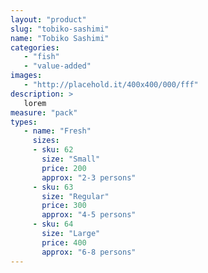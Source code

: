 ```yaml
---
layout: "product"
slug: "tobiko-sashimi"
name: "Tobiko Sashimi"
categories:
   - "fish"
   - "value-added"
images:
   - "http://placehold.it/400x400/000/fff"
description: >
   lorem
measure: "pack"
types: 
   - name: "Fresh"
     sizes: 
     - sku: 62
       size: "Small"
       price: 200
       approx: "2-3 persons"
     - sku: 63
       size: "Regular"
       price: 300
       approx: "4-5 persons"
     - sku: 64
       size: "Large"
       price: 400
       approx: "6-8 persons"
---
```

